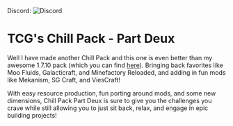 Discord: ![Discord](https://img.shields.io/discord/683921449211265057)

# TCG's Chill Pack - Part Deux  

Well I have made another Chill Pack and this one is even better than my awesome 1.7.10 pack (which you can find [here](https://minecraft.curseforge.com/projects/tcgs-chill-pack)). Bringing back favorites like Moo Fluids, Galacticraft, and Minefactory Reloaded, and adding in fun mods like Mekanism, SG Craft, and ViesCraft!  

With easy resource production, fun porting around mods, and some new dimensions, Chill Pack Part Deux is sure to give you the challenges you crave while still allowing you to just sit back, relax, and engage in epic building projects!
